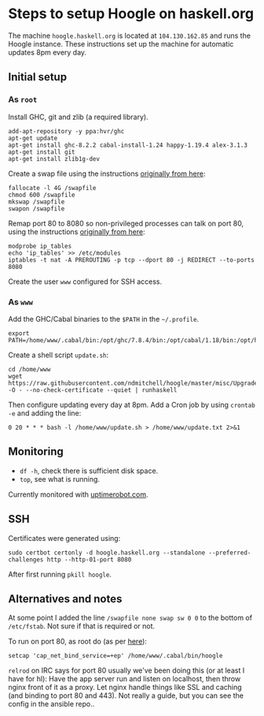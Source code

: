 # Steps to setup Hoogle on haskell.org

The machine `hoogle.haskell.org` is located at `104.130.162.85` and runs the Hoogle instance. These instructions set up the machine for automatic updates 8pm every day.

## Initial setup

### As `root`

Install GHC, git and zlib (a required library).

	add-apt-repository -y ppa:hvr/ghc
	apt-get update
	apt-get install ghc-8.2.2 cabal-install-1.24 happy-1.19.4 alex-3.1.3
	apt-get install git
	apt-get install zlib1g-dev

Create a swap file using the instructions [originally from here](https://www.digitalocean.com/community/tutorials/how-to-add-swap-on-ubuntu-14-04):

	fallocate -l 4G /swapfile
	chmod 600 /swapfile
	mkswap /swapfile
	swapon /swapfile

Remap port 80 to 8080 so non-privileged processes can talk on port 80, using the instructions [originally from here](http://unix.stackexchange.com/questions/10735/linux-allowing-an-user-to-listen-to-a-port-below-1024/10791#10791):

	modprobe ip_tables
	echo 'ip_tables' >> /etc/modules
	iptables -t nat -A PREROUTING -p tcp --dport 80 -j REDIRECT --to-ports 8080

Create the user `www` configured for SSH access.

### As `www`

Add the GHC/Cabal binaries to the `$PATH` in the `~/.profile`.

	export PATH=/home/www/.cabal/bin:/opt/ghc/7.8.4/bin:/opt/cabal/1.18/bin:/opt/happy/1.19.4/bin:/opt/alex/3.1.3/bin:$PATH

Create a shell script `update.sh`:

	cd /home/www
	wget https://raw.githubusercontent.com/ndmitchell/hoogle/master/misc/Upgrade.hs -O - --no-check-certificate --quiet | runhaskell

Then configure updating every day at 8pm. Add a Cron job by using `crontab -e` and adding the line:

	0 20 * * * bash -l /home/www/update.sh > /home/www/update.txt 2>&1

## Monitoring

* `df -h`, check there is sufficient disk space.
* `top`, see what is running.

Currently monitored with [uptimerobot.com](http://uptimerobot.com/).

## SSH

Certificates were generated using:

	sudo certbot certonly -d hoogle.haskell.org --standalone --preferred-challenges http --http-01-port 8080

After first running `pkill hoogle`.

## Alternatives and notes

At some point I added the line `/swapfile none swap sw 0 0` to the bottom of `/etc/fstab`. Not sure if that is required or not.

To run on port 80, as root do (as per [here](http://stackoverflow.com/questions/413807/is-there-a-way-for-non-root-processes-to-bind-to-privileged-ports-1024-on-l#414258)):

    setcap 'cap_net_bind_service=+ep' /home/www/.cabal/bin/hoogle

`relrod` on IRC says for port 80 usually we've been doing this (or at least I have for hl): Have the app server run and listen on localhost, then throw nginx front of it as a proxy. Let nginx handle things like SSL and caching (and binding to port 80 and 443). Not really a guide, but you can see the config in the ansible repo..
